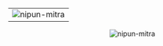 <table>
  <tr>
    <td><img src="https://github-readme-stats.vercel.app/api/top-langs?username=Falcon-09&show_icons=true&theme=dark&locale=en&layout=compact" alt="nipun-mitra" /></td>
  </tr>
</table>

<div align="center">
<p><img align="center" src="https://github-readme-streak-stats.herokuapp.com/?user=Falcon-09&theme=dark" alt="nipun-mitra" /></p>
  </div>
